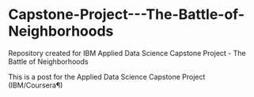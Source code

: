 # Capstone-Project---The-Battle-of-Neighborhoods
Repository created for IBM Applied Data Science Capstone Project - The Battle of Neighborhoods

This is a post for the Applied Data Science Capstone Project (IBM/Coursera¶)
